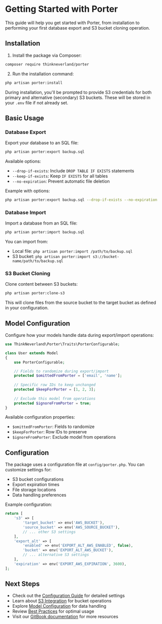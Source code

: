 # Getting Started with Porter

This guide will help you get started with Porter, from installation to performing your first database export and S3 bucket cloning operation.

## Installation

1. Install the package via Composer:

```bash
composer require thinkneverland/porter
```

2. Run the installation command:

```bash
php artisan porter:install
```

During installation, you'll be prompted to provide S3 credentials for both primary and alternative (secondary) S3 buckets. These will be stored in your `.env` file if not already set.

## Basic Usage

### Database Export

Export your database to an SQL file:

```bash
php artisan porter:export backup.sql
```

Available options:

- `--drop-if-exists`: Include `DROP TABLE IF EXISTS` statements
- `--keep-if-exists`: Keep `IF EXISTS` for all tables
- `--no-expiration`: Prevent automatic file deletion

Example with options:

```bash
php artisan porter:export backup.sql --drop-if-exists --no-expiration
```

### Database Import

Import a database from an SQL file:

```bash
php artisan porter:import backup.sql
```

You can import from:

- Local file: `php artisan porter:import /path/to/backup.sql`
- S3 bucket: `php artisan porter:import s3://bucket-name/path/to/backup.sql`

### S3 Bucket Cloning

Clone content between S3 buckets:

```bash
php artisan porter:clone-s3
```

This will clone files from the source bucket to the target bucket as defined in your configuration.

## Model Configuration

Configure how your models handle data during export/import operations:

```php
use ThinkNeverland\Porter\Traits\PorterConfigurable;

class User extends Model
{
    use PorterConfigurable;

    // Fields to randomize during export/import
    protected $omittedFromPorter = ['email', 'name'];
    
    // Specific row IDs to keep unchanged
    protected $keepForPorter = [1, 2, 3];
    
    // Exclude this model from operations
    protected $ignoreFromPorter = true;
}
```

Available configuration properties:

- `$omittedFromPorter`: Fields to randomize
- `$keepForPorter`: Row IDs to preserve
- `$ignoreFromPorter`: Exclude model from operations

## Configuration

The package uses a configuration file at `config/porter.php`. You can customize settings for:

- S3 bucket configurations
- Export expiration times
- File storage locations
- Data handling preferences

Example configuration:

```php
return [
    's3' => [
        'target_bucket' => env('AWS_BUCKET'),
        'source_bucket' => env('AWS_SOURCE_BUCKET'),
        // ... other S3 settings
    ],
    'export_alt' => [
        'enabled' => env('EXPORT_ALT_AWS_ENABLED', false),
        'bucket' => env('EXPORT_ALT_AWS_BUCKET'),
        // ... alternative S3 settings
    ],
    'expiration' => env('EXPORT_AWS_EXPIRATION', 3600),
];
```

## Next Steps

- Check out the [Configuration Guide](configuration.md) for detailed settings
- Learn about [S3 Integration](s3-integration.md) for bucket operations
- Explore [Model Configuration](model-configuration.md) for data handling
- Review [Best Practices](best-practices.md) for optimal usage
- Visit our [GitBook documentation](https://thinkneverland.gitbook.io/porter/) for more resources
